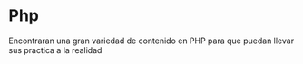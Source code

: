 # Php
Encontraran una gran variedad de contenido en PHP para que puedan llevar sus practica a la realidad
